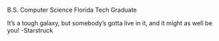 B.S. Computer Science
Florida Tech Graduate

It’s a tough galaxy, but somebody’s gotta live in it, and it might as well be you! 
-Starstruck
<!---
Penguini128/Penguini128 is a ✨ special ✨ repository because its `README.md` (this file) appears on your GitHub profile.
You can click the Preview link to take a look at your changes.
--->
